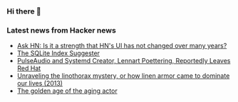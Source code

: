 ### Hi there 👋

<!--
**arashid-sh/arashid-sh** is a ✨ _special_ ✨ repository because its `README.md` (this file) appears on your GitHub profile.

Here are some ideas to get you started:

- 🔭 I’m currently working on ...
- 🌱 I’m currently learning ...
- 👯 I’m looking to collaborate on ...
- 🤔 I’m looking for help with ...
- 💬 Ask me about ...
- 📫 How to reach me: ...
- 😄 Pronouns: ...
- ⚡ Fun fact: ...
-->

### Latest news from Hacker news
<!-- BLOG-POST-LIST:START -->
- [Ask HN: Is it a strength that HN&#39;s UI has not changed over many years?](https://news.ycombinator.com/item?id=31991675)
- [The SQLite Index Suggester](https://www.sqlite.org/cli.html#index_recommendations_sqlite_expert_)
- [PulseAudio and Systemd Creator, Lennart Poettering, Reportedly Leaves Red Hat](https://www.phoronix.com/scan.php?page=news_item&px=Lennart-Poettering-Out-Red-Hat)
- [Unraveling the linothorax mystery, or how linen armor came to dominate our lives &lpar;2013&rpar;](https://jhupress.wordpress.com/2013/04/24/unraveling-the-linothorax-mystery-or-how-linen-armor-came-to-dominate-our-lives/)
- [The golden age of the aging actor](https://www.theringer.com/movies/2022/6/27/23181232/old-actors-aging-tom-cruise-top-gun-maverick)
<!-- BLOG-POST-LIST:END -->

